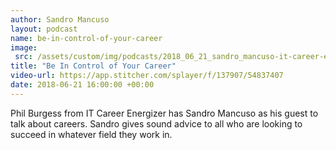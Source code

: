 ```yaml
---
author: Sandro Mancuso
layout: podcast
name: be-in-control-of-your-career
image:
 src: /assets/custom/img/podcasts/2018_06_21_sandro_mancuso-it-career-energizer.png
title: "Be In Control of Your Career"
video-url: https://app.stitcher.com/splayer/f/137907/54837407
date: 2018-06-21 16:00:00 +00:00
---
```


Phil Burgess from IT Career Energizer has Sandro Mancuso as his guest to talk about careers. Sandro gives sound advice to all who are looking to succeed in whatever field they work in. 
